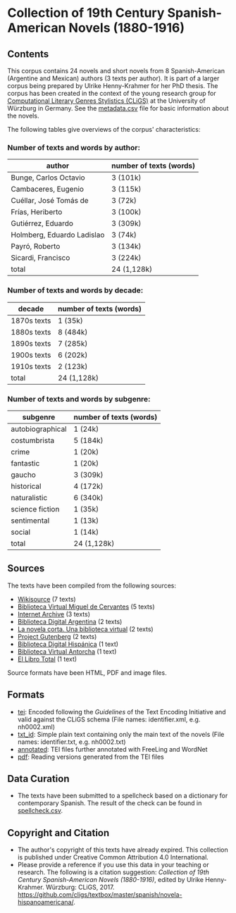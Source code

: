 Collection of 19th Century Spanish-American Novels (1880-1916)
========================================

## Contents ##

This corpus contains 24 novels and short novels from 8 Spanish-American (Argentine and Mexican) authors (3 texts per author). 
It is part of a larger corpus being prepared by Ulrike Henny-Krahmer for her PhD thesis. 
The corpus has been created in the context of the young research group for [Computational Literary Genres Stylistics (CLiGS)](http://cligs.hypotheses.org/) at the University of Würzburg in Germany.
See the [metadata.csv](metadata.csv) file for basic information about the novels.

The following tables give overviews of the corpus' characteristics:

### Number of texts and words by author: ###

|author                            | number of texts (words) |
|----------------------------------|-------------------------|
|Bunge, Carlos Octavio             |              3   (101k) |
|Cambaceres, Eugenio               |              3   (115k) |
|Cuéllar, José Tomás de            |              3    (72k) |
|Frías, Heriberto                  |              3   (100k) |
|Gutiérrez, Eduardo                |              3   (309k) |
|Holmberg, Eduardo Ladislao        |              3    (74k) |
|Payró, Roberto                    |              3   (134k) |
|Sicardi, Francisco                |              3   (224k) |
|total                             |             24 (1,128k) |

### Number of texts and words by decade: ###

|decade        | number of texts (words) |
|--------------|-------------------------|
|1870s texts   |              1    (35k) |
|1880s texts   |              8   (484k) |
|1890s texts   |              7   (285k) |
|1900s texts   |              6   (202k) |
|1910s texts   |              2   (123k) |
|total         |             24 (1,128k) |

### Number of texts and words by subgenre: ###

|subgenre         | number of texts (words) |
|-----------------|-------------------------|
|autobiographical |              1    (24k) |
|costumbrista     |              5   (184k) |
|crime            |              1    (20k) |
|fantastic        |              1    (20k) |
|gaucho           |              3   (309k) |
|historical       |              4   (172k) |
|naturalistic     |              6   (340k) |
|science fiction  |              1    (35k) |
|sentimental      |              1    (13k) |
|social           |              1    (14k) |
|total            |             24 (1,128k) |



## Sources
The texts have been compiled from the following sources:

* [Wikisource](https://pt.wikisource.org) (7 texts)
* [Biblioteca Virtual Miguel de Cervantes](http://www.cervantesvirtual.com) (5 texts)
* [Internet Archive](https://archive.org) (3 texts)
* [Biblioteca Digital Argentina](http://old.clarin.com.ar/pbda/) (2 texts)
* [La novela corta. Una biblioteca virtual](http://www.lanovelacorta.com) (2 texts)
* [Project Gutenberg](http://www.gutenberg.org/) (2 texts)
* [Biblioteca Digital Hispánica](http://bdh.bne.es) (1 text)
* [Biblioteca Virtual Antorcha](http://www.antorcha.net/biblioteca_virtual/) (1 text)
* [El Libro Total](http://www.ellibrototal.com)  (1 text)

Source formats have been HTML, PDF and image files.

## Formats

* [tei](tei): Encoded following the _Guidelines_ of the Text Encoding Initiative and valid against the CLiGS schema (File names: identifier.xml, e.g. nh0002.xml)
* [txt_id](tei): Simple plain text containing only the main text of the novels (File names: identifier.txt, e.g. nh0002.txt)
* [annotated](annotated): TEI files further annotated with FreeLing and WordNet
* [pdf](pdf): Reading versions generated from the TEI files

<!-- A linguistically annotated version for use with the TXM analysis tool can be downloaded here: http://zenodo.org/record/47218 -->

## Data Curation
* The texts have been submitted to a spellcheck based on a dictionary for contemporary Spanish. The result of the check can be found in [spellcheck.csv](spellcheck.csv).

## Copyright and Citation

* The author's copyright of this texts have already expired. This collection is published under Creative Common Attribution 4.0 International.
* Please provide a reference if you use this data in your teaching or research. The following is a citation suggestion: _Collection of 19th Century Spanish-American Novels (1880-1916)_, edited by Ulrike Henny-Krahmer. Würzburg: CLiGS, 2017. https://github.com/cligs/textbox/master/spanish/novela-hispanoamericana/. 
